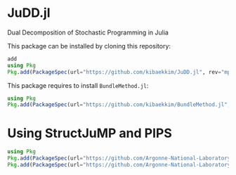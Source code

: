 # JuDD.jl
Dual Decomposition of Stochastic Programming in Julia

This package can be installed by cloning this repository:
```julia
add 
using Pkg
Pkg.add(PackageSpec(url="https://github.com/kibaekkim/JuDD.jl", rev="mpi"))
```

This package requires to install `BundleMethod.jl`:
```julia
using Pkg
Pkg.add(PackageSpec(url="https://github.com/kibaekkim/BundleMethod.jl", rev="structjump"))
```

# Using StructJuMP and PIPS

```julia
using Pkg
Pkg.add(PackageSpec(url="https://github.com/Argonne-National-Laboratory/StructJuMPSolverInterface.jl.git", rev="duals"))
Pkg.add(PackageSpec(url="https://github.com/Argonne-National-Laboratory/StructJuMP.jl.git", rev="julia0.7"))
```
